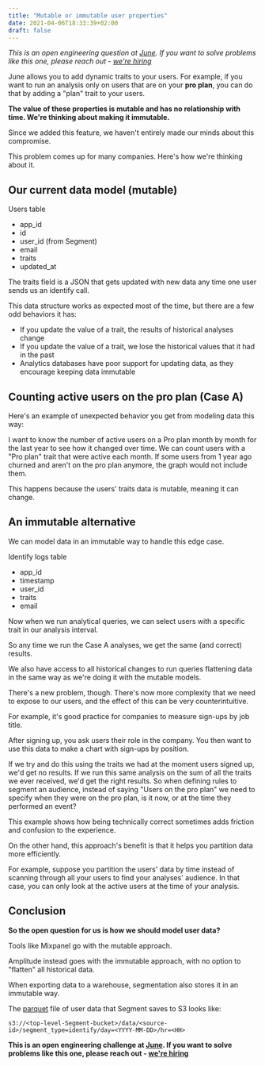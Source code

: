 ```yaml
---
title: "Mutable or immutable user properties"
date: 2021-04-06T18:33:39+02:00
draft: false
---
```


*This is an open engineering question at [June](https://june.so). If you want to solve problems like this one, please reach out - [we're hiring](https://www.notion.so/projectanalytics/Founding-Team-Engineer-339274009f594b58aff3d4bfd8e3f93e)*

June allows you to add dynamic traits to your users. For example, if you want to run an analysis only on users that are on your **pro plan**, you can do that by adding a "plan" trait to your users.

**The value of these properties is mutable and has no relationship with time. We're thinking about making it immutable.**

Since we added this feature, we haven't entirely made our minds about this compromise.

This problem comes up for many companies. Here's how we're thinking about it.

## Our current data model (mutable)

Users table
- app_id
- id
- user_id (from Segment)
- email
- traits
- updated_at

The traits field is a JSON that gets updated with new data any time one user sends us an identify call.

This data structure works as expected most of the time, but there are a few odd behaviors it has:

- If you update the value of a trait, the results of historical analyses change
- If you update the value of a trait, we lose the historical values that it had in the past
- Analytics databases have poor support for updating data, as they encourage keeping data immutable


## Counting active users on the pro plan (Case A)
Here's an example of unexpected behavior you get from modeling data this way:

I want to know the number of active users on a Pro plan month by month for the last year to see how it changed over time. We can count users with a "Pro plan" trait that were active each month. If some users from 1 year ago churned and aren't on the pro plan anymore, the graph would not include them.

This happens because the users' traits data is mutable, meaning it can change.

## An immutable alternative

We can model data in an immutable way to handle this edge case.

Identify logs table
- app_id
- timestamp
- user_id
- traits
- email


Now when we run analytical queries, we can select users with a specific trait in our analysis interval.

So any time we run the Case A analyses, we get the same (and correct) results.

We also have access to all historical changes to run queries flattening data in the same way as we're doing it with the mutable models.

There's a new problem, though. There's now more complexity that we need to expose to our users, and the effect of this can be very counterintuitive.

For example, it's good practice for companies to measure sign-ups by job title.

After signing up, you ask users their role in the company. You then want to use this data to make a chart with sign-ups by position.

If we try and do this using the traits we had at the moment users signed up, we'd get no results. If we run this same analysis on the sum of all the traits we ever received, we'd get the right results. So when defining rules to segment an audience, instead of saying "Users on the pro plan" we need to specify when they were on the pro plan, is it now, or at the time they performed an event?

This example shows how being technically correct sometimes adds friction and confusion to the experience.

On the other hand, this approach's benefit is that it helps you partition data more efficiently.

For example, suppose you partition the users' data by time instead of scanning through all your users to find your analyses' audience. In that case, you can only look at the active users at the time of your analysis.

## Conclusion

**So the open question for us is how we should model user data?**

Tools like Mixpanel go with the mutable approach.

Amplitude instead goes with the immutable approach, with no option to "flatten" all historical data.

When exporting data to a warehouse, segmentation also stores it in an immutable way.

The [parquet](https://en.wikipedia.org/wiki/Apache_Parquet) file of user data that Segment saves to S3 looks like: 

```
s3://<top-level-Segment-bucket>/data/<source-id>/segment_type=identify/day=<YYYY-MM-DD>/hr=<HH>
```

**This is an open engineering challenge at [June](https://june.so). If you want to solve problems like this one, please reach out - [we're hiring](https://www.notion.so/projectanalytics/Founding-Team-Engineer-339274009f594b58aff3d4bfd8e3f93e)**
